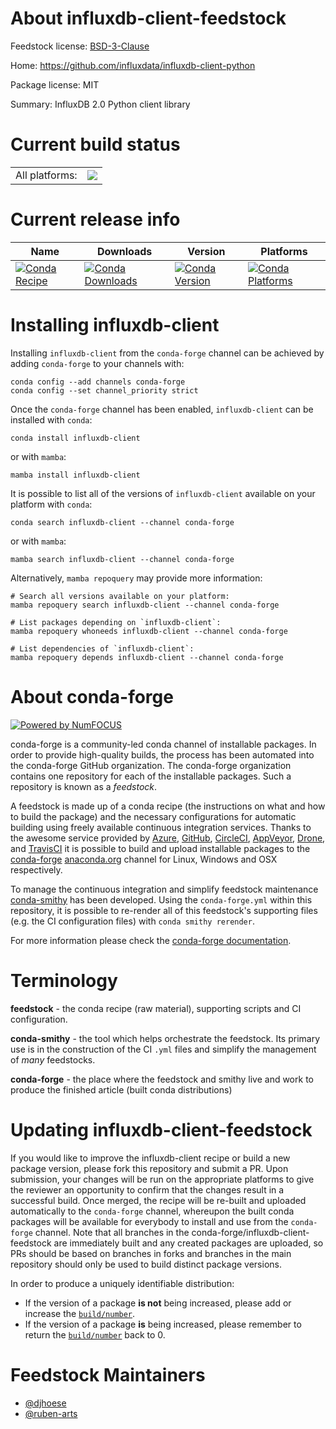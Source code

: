 About influxdb-client-feedstock
===============================

Feedstock license: [BSD-3-Clause](https://github.com/conda-forge/influxdb-client-feedstock/blob/main/LICENSE.txt)

Home: https://github.com/influxdata/influxdb-client-python

Package license: MIT

Summary: InfluxDB 2.0 Python client library

Current build status
====================


<table><tr><td>All platforms:</td>
    <td>
      <a href="https://dev.azure.com/conda-forge/feedstock-builds/_build/latest?definitionId=14791&branchName=main">
        <img src="https://dev.azure.com/conda-forge/feedstock-builds/_apis/build/status/influxdb-client-feedstock?branchName=main">
      </a>
    </td>
  </tr>
</table>

Current release info
====================

| Name | Downloads | Version | Platforms |
| --- | --- | --- | --- |
| [![Conda Recipe](https://img.shields.io/badge/recipe-influxdb--client-green.svg)](https://anaconda.org/conda-forge/influxdb-client) | [![Conda Downloads](https://img.shields.io/conda/dn/conda-forge/influxdb-client.svg)](https://anaconda.org/conda-forge/influxdb-client) | [![Conda Version](https://img.shields.io/conda/vn/conda-forge/influxdb-client.svg)](https://anaconda.org/conda-forge/influxdb-client) | [![Conda Platforms](https://img.shields.io/conda/pn/conda-forge/influxdb-client.svg)](https://anaconda.org/conda-forge/influxdb-client) |

Installing influxdb-client
==========================

Installing `influxdb-client` from the `conda-forge` channel can be achieved by adding `conda-forge` to your channels with:

```
conda config --add channels conda-forge
conda config --set channel_priority strict
```

Once the `conda-forge` channel has been enabled, `influxdb-client` can be installed with `conda`:

```
conda install influxdb-client
```

or with `mamba`:

```
mamba install influxdb-client
```

It is possible to list all of the versions of `influxdb-client` available on your platform with `conda`:

```
conda search influxdb-client --channel conda-forge
```

or with `mamba`:

```
mamba search influxdb-client --channel conda-forge
```

Alternatively, `mamba repoquery` may provide more information:

```
# Search all versions available on your platform:
mamba repoquery search influxdb-client --channel conda-forge

# List packages depending on `influxdb-client`:
mamba repoquery whoneeds influxdb-client --channel conda-forge

# List dependencies of `influxdb-client`:
mamba repoquery depends influxdb-client --channel conda-forge
```


About conda-forge
=================

[![Powered by
NumFOCUS](https://img.shields.io/badge/powered%20by-NumFOCUS-orange.svg?style=flat&colorA=E1523D&colorB=007D8A)](https://numfocus.org)

conda-forge is a community-led conda channel of installable packages.
In order to provide high-quality builds, the process has been automated into the
conda-forge GitHub organization. The conda-forge organization contains one repository
for each of the installable packages. Such a repository is known as a *feedstock*.

A feedstock is made up of a conda recipe (the instructions on what and how to build
the package) and the necessary configurations for automatic building using freely
available continuous integration services. Thanks to the awesome service provided by
[Azure](https://azure.microsoft.com/en-us/services/devops/), [GitHub](https://github.com/),
[CircleCI](https://circleci.com/), [AppVeyor](https://www.appveyor.com/),
[Drone](https://cloud.drone.io/welcome), and [TravisCI](https://travis-ci.com/)
it is possible to build and upload installable packages to the
[conda-forge](https://anaconda.org/conda-forge) [anaconda.org](https://anaconda.org/)
channel for Linux, Windows and OSX respectively.

To manage the continuous integration and simplify feedstock maintenance
[conda-smithy](https://github.com/conda-forge/conda-smithy) has been developed.
Using the ``conda-forge.yml`` within this repository, it is possible to re-render all of
this feedstock's supporting files (e.g. the CI configuration files) with ``conda smithy rerender``.

For more information please check the [conda-forge documentation](https://conda-forge.org/docs/).

Terminology
===========

**feedstock** - the conda recipe (raw material), supporting scripts and CI configuration.

**conda-smithy** - the tool which helps orchestrate the feedstock.
                   Its primary use is in the construction of the CI ``.yml`` files
                   and simplify the management of *many* feedstocks.

**conda-forge** - the place where the feedstock and smithy live and work to
                  produce the finished article (built conda distributions)


Updating influxdb-client-feedstock
==================================

If you would like to improve the influxdb-client recipe or build a new
package version, please fork this repository and submit a PR. Upon submission,
your changes will be run on the appropriate platforms to give the reviewer an
opportunity to confirm that the changes result in a successful build. Once
merged, the recipe will be re-built and uploaded automatically to the
`conda-forge` channel, whereupon the built conda packages will be available for
everybody to install and use from the `conda-forge` channel.
Note that all branches in the conda-forge/influxdb-client-feedstock are
immediately built and any created packages are uploaded, so PRs should be based
on branches in forks and branches in the main repository should only be used to
build distinct package versions.

In order to produce a uniquely identifiable distribution:
 * If the version of a package **is not** being increased, please add or increase
   the [``build/number``](https://docs.conda.io/projects/conda-build/en/latest/resources/define-metadata.html#build-number-and-string).
 * If the version of a package **is** being increased, please remember to return
   the [``build/number``](https://docs.conda.io/projects/conda-build/en/latest/resources/define-metadata.html#build-number-and-string)
   back to 0.

Feedstock Maintainers
=====================

* [@djhoese](https://github.com/djhoese/)
* [@ruben-arts](https://github.com/ruben-arts/)

